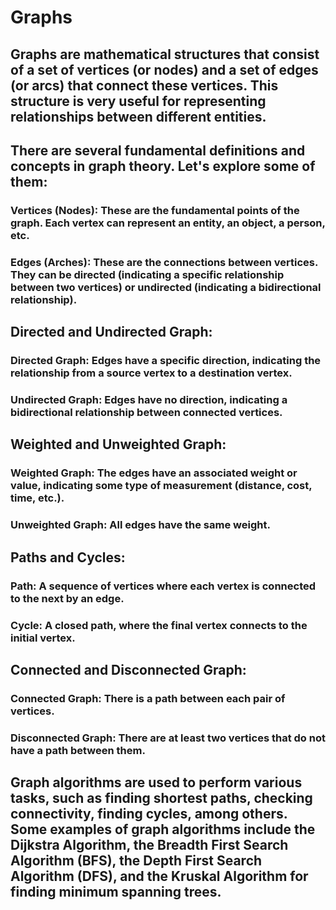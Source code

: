 # Graphs

## Graphs are mathematical structures that consist of a set of vertices (or nodes) and a set of edges (or arcs) that connect these vertices. This structure is very useful for representing relationships between different entities.

## There are several fundamental definitions and concepts in graph theory. Let's explore some of them:

### Vertices (Nodes): These are the fundamental points of the graph. Each vertex can represent an entity, an object, a person, etc.

### Edges (Arches): These are the connections between vertices. They can be directed (indicating a specific relationship between two vertices) or undirected (indicating a bidirectional relationship).

## Directed and Undirected Graph:
### Directed Graph: Edges have a specific direction, indicating the relationship from a source vertex to a destination vertex.
### Undirected Graph: Edges have no direction, indicating a bidirectional relationship between connected vertices.

## Weighted and Unweighted Graph:
### Weighted Graph: The edges have an associated weight or value, indicating some type of measurement (distance, cost, time, etc.).
### Unweighted Graph: All edges have the same weight.

## Paths and Cycles:
### Path: A sequence of vertices where each vertex is connected to the next by an edge.
### Cycle: A closed path, where the final vertex connects to the initial vertex.

## Connected and Disconnected Graph:
### Connected Graph: There is a path between each pair of vertices.
### Disconnected Graph: There are at least two vertices that do not have a path between them.

## Graph algorithms are used to perform various tasks, such as finding shortest paths, checking connectivity, finding cycles, among others. Some examples of graph algorithms include the Dijkstra Algorithm, the Breadth First Search Algorithm (BFS), the Depth First Search Algorithm (DFS), and the Kruskal Algorithm for finding minimum spanning trees.